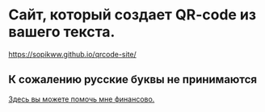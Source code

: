 <h1>Сайт, который создает QR-code из вашего текста.</h1>

https://sopikww.github.io/qrcode-site/

<h2>К сожалению русские буквы не принимаются</h2>

[Здесь вы можете помочь мне финансово.](https://www.donationalerts.com/r/sopikww)
